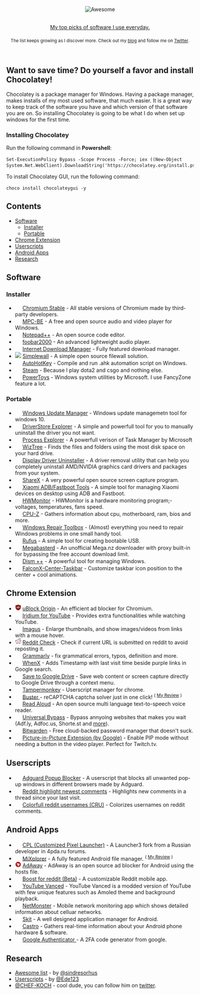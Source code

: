 <div align="center">
	<img src="https://azimstech.github.io/img/new-cover.png" alt="Awesome">
	<br>
	<br>
	<p>
		<a href="https://www.azimstech.github.io">My top picks of software I use everyday.</a>
	</p>
	
</div>


<!--
<p align="center">
	<b>✨ Prelaunching the <a href="https://awesomeweekly.co">Awesome Weekly</a> newsletter! ✨</b>
	<b> Vote it up on <a href="https://www.producthunt.com/posts/awesome-weekly">Product Hunt</a></b>
</p>

<br>
-->

<!--
<p align="center">
	<a href="awesome.md">Homepage</a>&nbsp;&nbsp;&nbsp;
	<a href="contributing.md">List repo</a>&nbsp;&nbsp;&nbsp;
	<a href="create-list.md">Creating a list</a>&nbsp;&nbsp;&nbsp;
	<a href="https://twitter.com/AzimsLives">Twitter</a>&nbsp;&nbsp;&nbsp;
	<a href="https://www.github.com/AzimsTech">GitHub</a>
</p>

<br>
-->

<p align="center">
	<sub>The list keeps growing as I discover more. Check out my <a href="https://azimstech.github.io">blog</a> and follow me on <a href="https://twitter.com/azimslives">Twitter</a>.</sub>
</p>
<br>

## Want to save time? Do yourself a favor and install Chocolatey!
Chocolatey is a package manager for Windows. Having a package manager, makes installs of my most used software, that much easier. It is a great way to keep track of the software you have and which version of that software you are on.
So installing Chocolatey is going to be what I do when set up windows for the first time.

### Installing Chocolatey
Run the following command in **Powershell**: 
~~~
Set-ExecutionPolicy Bypass -Scope Process -Force; iex ((New-Object System.Net.WebClient).DownloadString('https://chocolatey.org/install.ps1'))
~~~

To install Chocolatey GUI, run the following command:
~~~
choco install chocolateygui -y
~~~

## Contents

- [Software](#software)
	- [Installer](#installer)
	- [Portable](#portable)
- [Chrome Extension](#chrome-extension)
- [Userscripts](#userscripts)
- [Android Apps](#android-apps)
- [Research](#research)

## Software


### Installer

- <img src="https://chromium.woolyss.com/logo.png" width="16px" height="16px"> [Chromium Stable](https://chromium.woolyss.com/#windows-64-bit-stable-nik) - All stable versions of Chromium made by third-party developers.
- <img src="https://a.fsdn.com/allura/p/mpcbe/icon?1548646911?&w=90" width="16px" height="16px"> [MPC-BE](https://sourceforge.net/projects/mpcbe/) - A free and open source audio and video player for Windows.
- <img src="https://notepad-plus-plus.org/assets/images/favicon.ico" width="16px" height="16px"> [Notepad++](https://notepad-plus-plus.org/download/v7.6.2.html) - An open source code editor.
- <img src="https://www.foobar2000.org/favicon.ico" width="16px" height="16px"> [foobar2000](https://www.foobar2000.org/download) - An advanced lightweight audio player.
- <img src="http://s2.googleusercontent.com/s2/favicons?domain_url=https://www.internetdownloadmanager.com/" width="16px" height="16px"> [Internet Download Manager](https://www.internetdownloadmanager.com/download.html) - Fully featured download manager.
- <img src="https://raw.githubusercontent.com/henrypp/simplewall/master/src/res/100.ico" height="16px"> [Simplewall](https://github.com/henrypp/simplewall/releases) - A simple open source filewall solution.
- <img src="http://s2.googleusercontent.com/s2/favicons?domain_url=https://www.autohotkey.com" width="16px" height="16px"> [AutoHotKey](https://www.autohotkey.com/download/) - Compile and run .ahk automation script on Windows.
- <img src="http://s2.googleusercontent.com/s2/favicons?domain_url=https://store.steampowered.com" width="16px" height="16px"> [Steam](https://store.steampowered.com/about/) - Because I play dota2 and csgo and nothing else.
- <img src="https://raw.githubusercontent.com/microsoft/PowerToys/master/src/runner/svgs/icon.ico" width="16px" height="16px"> [PowerToys](https://github.com/microsoft/PowerToys) - Windows system utilities by Microsoft. I use FancyZone feature a lot.

### Portable

- <img src="https://raw.githubusercontent.com/DavidXanatos/wumgr/master/wumgr/wu.ico" width="16px" height="16px"> [Windows Update Manager](https://github.com/DavidXanatos/wumgr/releases) - Windows update managemetn tool for windows 10.
- <img src="https://raw.githubusercontent.com/lostindark/DriverStoreExplorer/master/Rapr/icon.ico" width="16px" height="16px"> [DriverStore Explorer](https://github.com/lostindark/DriverStoreExplorer) - A simple and powerfull tool for you to manually uninstall the driver you not want.
- <img src="https://raw.githubusercontent.com/maciakl/Setup-Assistant/master/icons/new/procexp.ico" width="16px" height="16px"> [Process Explorer](https://docs.microsoft.com/en-us/sysinternals/downloads/process-explorer) - A powerfull verison of Task Manager by Microsoft
- <img src="https://antibody-software.com/images/wiztreeicon80x80.png" width="16px" height="16px"> [WizTree](https://antibody-software.com/web/software/software/wiztree-finds-the-files-and-folders-using-the-most-disk-space-on-your-hard-drive/) - Finds the files and folders using the most disk space on your hard drive.
- <img src="https://raw.githubusercontent.com/Wagnard/display-drivers-uninstaller/WPF/display-driver-uninstaller/Display%20Driver%20Uninstaller/Resources/DDU.ico" width="16px" height="16px"> [Display Driver Uninstaller](https://www.guru3d.com/files-details/display-driver-uninstaller-download.html) - A driver removal utility that can help you completely uninstall AMD/NVIDIA graphics card drivers and packages from your system.
- <img src="http://s2.googleusercontent.com/s2/favicons?domain_url=https://getsharex.com/" width="16px" height="16px"> [ShareX](https://github.com/ShareX/ShareX/releases) - A very powerful open source screen capture program.
- <img src="https://raw.githubusercontent.com/Saki-EU/XiaomiADBFastbootTools/master/src/main/resources/icon.png" width="16px" height="16px"> [Xiaomi ADB/Fastboot Tools](https://github.com/Saki-EU/XiaomiADBFastbootTools/releases) - A simple tool for managing Xiaomi devices on desktop using ADB and Fastboot.
- <img src="https://www.cpuid.com/medias/images/softwares/hwmonitor.svg" width="16px" height="16px"> [HWMonitor](https://www.cpuid.com/softwares/hwmonitor.html) - HWMonitor is a hardware monitoring program;- voltages, temperatures, fans speed.
- <img src="https://www.cpuid.com/medias/images/softwares/cpu-z.svg" width="16px" height="16px"> [CPU-Z](https://www.cpuid.com/softwares/cpu-z.html) - Gathers information about cpu, motherboard, ram, bios and more.
- <img src="http://s2.googleusercontent.com/s2/favicons?domain_url=https://windows-repair-toolbox.com/" width="16px" height="16px"> [Windows Repair Toolbox](https://windows-repair-toolbox.com/) - (Almost) everything you need to repair Windows problems in one small handy tool.
- <img src="https://raw.githubusercontent.com/pbatard/rufus/master/res/icons/rufus-128.png" width="16px" height="16px"> [Rufus](https://github.com/pbatard/rufus) - A simple tool for creating bootable USB.
- <img src="https://github.com/tonikelope/megabasterd/blob/master/src/main/resources/images/pica_roja_big.png" width="16px" height="16px"> [Megabasterd](https://github.com/tonikelope/megabasterd) - An unofficial Mega.nz downloader with proxy built-in for bypassing the free account download limit. 
- <img src="https://www.chuyu.me/images/logo.png" width="16px" height="16px"> [Dism ++](https://www.chuyu.me/en/index.html) -  A powerful tool for managing Windows.
- <img src="https://raw.githubusercontent.com/ChrisAnd1998/FalconX-Center-Taskbar/master/FalconX4/FalconX48.ico" width="16px" height="16px"> [FalconX-Center-Taskbar](https://github.com/ChrisAnd1998/FalconX-Center-Taskbar) -  Customize taskbar icon position to the center + cool animations.


## Chrome Extension

- <img src="https://raw.githubusercontent.com/gorhill/uBlock/master/src/img/icon_128.png" width="16px" height="16px"> [uBlock Origin](https://chrome.google.com/webstore/detail/ublock-origin/cjpalhdlnbpafiamejdnhcphjbkeiagm) - An efficient ad blocker for Chromium.
- <img src="https://raw.githubusercontent.com/ParticleCore/Iridium/master/src/Webextension/icons/128.png" width="16px" height="16px"> [Iridium for YouTube](https://chrome.google.com/webstore/detail/iridium-for-youtube/gbjmgndncjkjfcnpfhgidhbgokofegbl) - Provides extra functionalities while watching YouTube.
- <img src="https://raw.githubusercontent.com/Zren/chrome-extension-imagus/community/icon.png" width="16px" height="16px"> [Imagus](https://chrome.google.com/webstore/detail/imagus/immpkjjlgappgfkkfieppnmlhakdmaab?hl=en) - Enlarge thumbnails, and show images/videos from links with a mouse hover.
- <img src="https://raw.githubusercontent.com/hsbakshi/reddit-check/master/images/alien38.png" width="16px" height="16px"> [Reddit Check](https://chrome.google.com/webstore/detail/reddit-check/mllceaiaedaingchlgolnfiibippgkmj) - Check if current URL is submitted on reddit to avoid reposting it.
- <img src="http://s2.googleusercontent.com/s2/favicons?domain_url=https://www.grammarly.com/" width="16px" height="16px"> [Grammarly](https://chrome.google.com/webstore/detail/grammarly-for-chrome/kbfnbcaeplbcioakkpcpgfkobkghlhen) - fix grammatical errors, typos, definition and more.
- <img src="http://s2.googleusercontent.com/s2/favicons?domain_url=https://www.whenx.io/" width="16px" height="16px"> [WhenX](https://chrome.google.com/webstore/detail/whenx-organize-your-googl/dgafcidlgmbcehokgdeghmfnbpbfhihh) - Adds Timestamp with last visit time beside purple links in Google search.
- <img src="http://s2.googleusercontent.com/s2/favicons?domain_url=https://www.google.com/drive/" width="16px" height="16px"> [Save to Google Drive](https://chrome.google.com/webstore/detail/save-to-google-drive/gmbmikajjgmnabiglmofipeabaddhgne) - Save web content or screen capture directly to Google Drive through a context menu.
- <img src="http://s2.googleusercontent.com/s2/favicons?domain_url=http://tampermonkey.net/" width="16px" height="16px"> [Tampermonkey](https://chrome.google.com/webstore/detail/tampermonkey/dhdgffkkebhmkfjojejmpbldmpobfkfo?hl=en) - Userscript manager for chrome.
- <img src="https://i.imgur.com/4DvR5ip.png" width="16px" height="16px"> [Buster ](https://chrome.google.com/webstore/detail/buster-captcha-solver-for/mpbjkejclgfgadiemmefgebjfooflfhl) - reCAPTCHA captcha solver just in one click! <sup>( [My Review](https://azimstech.github.io/posts/2019-04-01-buster-solve-recaptcha-with-just-one-click/) )</sup>
- <img src="https://raw.githubusercontent.com/ken107/read-aloud/master/img/icon-48.png" width="16px" height="16px"> [Read Aloud](https://chrome.google.com/webstore/detail/read-aloud-a-text-to-spee/hdhinadidafjejdhmfkjgnolgimiaplp) - An open source multi language text-to-speech voice reader.
- <img src="http://s2.googleusercontent.com/s2/favicons?domain_url=https://universal-bypass.org/" width="16px" height="16px"> [Universal Bypass](https://chrome.google.com/webstore/detail/universal-bypass/aihomhdbhpnpmcnnbckjjcebjoikpihj) - Bypass annyoing websites that makes you wait (Adf.ly, Adfoc.us, Shorte.st and [more](https://universal-bypass.org/example-links)).
- <img src="http://s2.googleusercontent.com/s2/favicons?domain_url=https://bitwarden.com/" width="16px" height="16px"> [Bitwarden](https://chrome.google.com/webstore/detail/bitwarden-free-password-m/nngceckbapebfimnlniiiahkandclblb) - Free cloud-backed password manager that doesn't suck.
- <img src="https://lh3.googleusercontent.com/vkdVJkr8e5ARyx8qDADvfDmZgdUKkcyhrbKjFYaRWMzDTRO0sosh9RKBUjgAM4bRlSCfX2J6sA=w128-h128-e365" width="16px" height="16px"> [Picture-in-Picture Extension (by Google)](https://chrome.google.com/webstore/detail/picture-in-picture-extens/hkgfoiooedgoejojocmhlaklaeopbecg) - Enable PIP mode without needing a button in the video player. Perfect for Twitch.tv.

<!--- TEMPLATE 
- <img src="http://s2.googleusercontent.com/s2/favicons?domain_url=websiteURL" width="16px" height="16px"> [extension](extensionURL) - description
 --->


## Userscripts
- <img src="https://cdn.adguard.com/public/Userscripts/AdguardPopupBlocker/2.5/assets/128.png" width="16px" height="16px"> [Adguard Popup Blocker](https://github.com/AdguardTeam/PopupBlocker) - A userscript that blocks all unwanted pop-up windows in different browsers made by Adguard.
- <img src="http://s2.googleusercontent.com/s2/favicons?domain_url=https://www.reddit.com" width="16px" height="16px"> [Reddit highlight newest comments](https://greasyfork.org/en/scripts/1868-reddit-highlight-newest-comments) - Highlights new comments in a thread since your last visit.
- <img src="http://s2.googleusercontent.com/s2/favicons?domain_url=https://www.reddit.com" width="16px" height="16px"> [Colorfull reddit usernames (CRU)](https://greasyfork.org/en/scripts/757-colorfull-reddit-usernames-cru) - Colorizes usernames on reddit comments.

## Android Apps
- <img src="https://lh3.googleusercontent.com/-ISn3ZUVPTDFLogmmQAhmkVeLj6V6m5bmLAHu0IrS_ZmNwgRDIiVZLZI4-bxppjd-BtT=s180-rw" width="16px" height="16px"> [CPL (Customized Pixel Launcher)](https://play.google.com/store/apps/details?id=ru.whatau.cpl) - A Launcher3 fork from a Russian developer in 4pda.ru forums.
- <img src="https://labs-public-dl.xda-cdn.com/images/137bc806-f19f-4579-8213-f94d9efb93da.png" width="16px" height="16px"> [MiXplorer](https://mixplorer.com/) - A fully featured Android file manager. <sup>( [My Review](https://azimstech.github.io/posts/2019-04-02-this-is-why-i-stopped-using-the-google-drive-app/) )</sup>
- <img src="https://raw.githubusercontent.com/AdAway/AdAway/master/app/src/main/res/mipmap-mdpi/icon.png" width="16px" height="16px"> [AdAway](https://f-droid.org/packages/org.adaway/) - AdAway is an open source ad blocker for Android using the hosts file.
- <img src="https://lh3.googleusercontent.com/GF71STDEmTKhbEexCYbePXAjYym_ee8E6WR7_R8jr5_Xf10jfL0Kibkjfl33zDrJBw=s180-rw" width="16px" height="16px"> [Boost for reddit (Beta)](https://play.google.com/store/apps/details?id=com.rubenmayayo.reddit&hl=en) - A customizable Reddit mobile app.
- <img src="http://s2.googleusercontent.com/s2/favicons?domain_url=https://www.vanced.app" width="16px" height="16px"> [YouTube Vanced](https://vanced.app/) - YouTube Vanced is a modded version of YouTube with few unique features such as Amoled theme and background playback.
- <img src="https://lh3.googleusercontent.com/gRRCR6kTFi0kYQH2Gj6L5iAhJS0gUA034AbcRmVipwHL1a_OhvvhMF1UzCWWVo0SDCKS=s180-rw" width="16px" height="16px"> [NetMonster](https://play.google.com/store/apps/details?id=cz.mroczis.netmonster) -  Mobile network monitoring app which shows detailed information about celluar networks.
- <img src="https://lh3.googleusercontent.com/XDUGlucYcWXmC5i_0CT6VKsXWSIf7DKbI4eVhFJnBa35tK6DtdpoE9tD4J9baKaP7w=s180-rw" width="16px" height="16px"> [Skit](https://play.google.com/store/apps/details?id=com.pavelrekun.skit) - A well designed application manager for Android.
- <img src="https://lh3.googleusercontent.com/1TanYJs_HlZ0g_MczOnWeY4JBljwYxpfM_DIihOHjF45A6S83RzAxUgui1wy2E3M1Q=s180-rw" width="16px" height="16px"> [Castro](https://play.google.com/store/apps/details?id=com.itemstudio.castro) - Gathers real-time information about your Android phone hardware & software.
- <img src="https://lh3.googleusercontent.com/HPc5gptPzRw3wFhJE1ZCnTqlvEvuVFBAsV9etfouOhdRbkp-zNtYTzKUmUVPERSZ_lAL=s180-rw" width="16px" height="16px"> [Google Authenticator
](https://play.google.com/store/apps/details?id=com.google.android.apps.authenticator2) - A  2FA code generator from google.

## Research
- [Awesome list](https://github.com/sindresorhus/awesome#readme) - by [@sindresorhus](https://github.com/sindresorhus)
- [Userscripts](https://github.com/Ede123/userscripts) - by [@Ede123](https://twitter.com/Ede123)
- [@CHEF-KOCH](https://github.com/CHEF-KOCH) - cool dude, you can follow him on [twitter](https://twitter.com/CKsTechNews).

